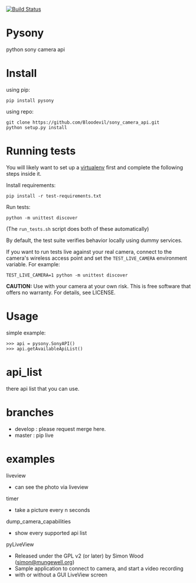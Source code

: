 [![Build Status](https://travis-ci.org/Bloodevil/sony_camera_api.svg?branch=master)](https://travis-ci.org/Bloodevil/sony_camera_api)

Pysony
===============
python sony camera api

Install
====
using pip:

    pip install pysony

using repo:

    git clone https://github.com/Bloodevil/sony_camera_api.git
    python setup.py install

Running tests
=============

You will likely want to set up a [virtualenv](https://virtualenv.pypa.io/en/stable/) first and complete the following steps inside it.

Install requirements:

	pip install -r test-requirements.txt

Run tests:

	python -m unittest discover

(The `run_tests.sh` script does both of these automatically)

By default, the test suite verifies behavior locally using dummy services.

If you want to run tests live against your real camera, connect to the camera's
wireless access point and set the `TEST_LIVE_CAMERA` environment variable.
For example:

	TEST_LIVE_CAMERA=1 python -m unittest discover

**CAUTION:** Use with your camera at your own risk. This is free software that offers no warranty. For details, see LICENSE.


Usage
====

 simple example:

    >>> api = pysony.SonyAPI()
    >>> api.getAvailableApiList()

api_list
====

 there api list that you can use.

branches
====
 - develop : please request merge here.
 - master : pip live

examples
====
liveview
- can see the photo via liveview

timer
- take a picture every n seconds

dump_camera_capabilities
- show every supported api list

pyLiveView
- Released under the GPL v2 (or later) by Simon Wood (simon@mungewell.org)
- Sample application to connect to camera, and start a video recording
- with or without a GUI LiveView screen


